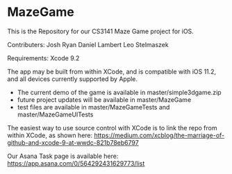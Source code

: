 # MazeGame

This is the Repository for our CS3141 Maze Game project for iOS.

Contributers:
Josh Ryan
Daniel Lambert
Leo Stelmaszek


Requirements:
Xcode 9.2


The app may be built from within XCode, and is compatible with iOS 11.2, and all devices currently supported by Apple. 
- The current demo of the game is available in master/simple3dgame.zip
- future project updates will be available in master/MazeGame
- test files are available in master/MazeGameTests and master/MazeGameUITests


The easiest way to use source control with XCode is to link the repo from within XCode, as shown here:
https://medium.com/xcblog/the-marriage-of-github-and-xcode-9-at-wwdc-821b78eb6797


Our Asana Task page is available here:
https://app.asana.com/0/564292431629773/list
